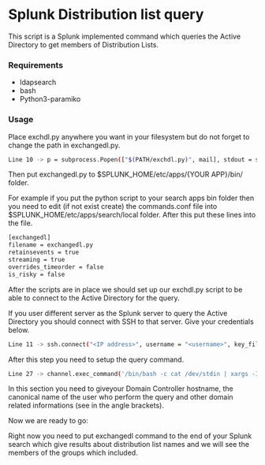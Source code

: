 # Splunk Distribution list query

This script is a Splunk implemented command which queries the Active Directory to get members of Distribution Lists.

### Requirements
 - ldapsearch
 - bash
 - Python3-paramiko


### Usage
Place exchdl.py anywhere you want in your filesystem but do not forget to change the path in exchangedl.py.
```sh
Line 10 -> p = subprocess.Popen(["$(PATH/exchdl.py)", mail], stdout = subprocess.PIPE, stderr = subprocess.PIPE, env = e)
```
Then put exchangedl.py to $SPLUNK_HOME/etc/apps/{YOUR APP}/bin/ folder.

For example if you put the python script to your search apps bin folder then you need to edit (if not exist create) the commands.conf file into $SPLUNK_HOME/etc/apps/search/local folder.
After this put these lines into the file.

```sh
[exchangedl]
filename = exchangedl.py
retainsevents = true
streaming = true
overrides_timeorder = false
is_risky = false
```

After the scripts are in place we should set up our exchdl.py script to be able to connect to the Active Directory for the query.

If you user different server as the Splunk server to query the Active Directory you should connect with SSH to that server.
Give your credentials below.
```sh
Line 11 -> ssh.connect("<IP address>", username = "<username>", key_filename = "<filepath>")
```

After this step you need to setup the query command.
```sh
Line 27 -> channel.exec_command('/bin/bash -c cat /dev/stdin | xargs -I{} /opt/ldap/ldapsearch -LLL -E pr=1000/noprompt -H <dc_hostname> -D "CN=<the user who query the DC>,OU=<OUinfo1>,OU=<OUinfo2>,OU=<OUinfo3>,OU=<OUinfo4>,DC=<domain>,DC=<domain2>" -b "DC=<domain>,DC=<domain2>" -o ldif-wrap=no -w "<password>" "{}"')
```
In this section you need to giveyour Domain Controller hostname, the canonical name of the user who perform the query and other domain related informations (see in the angle brackets).

Now we are ready to go:

Right now you need to put exchangedl command to the end of your Splunk search which give results about distribution list names and we will see the members of the groups which included.



